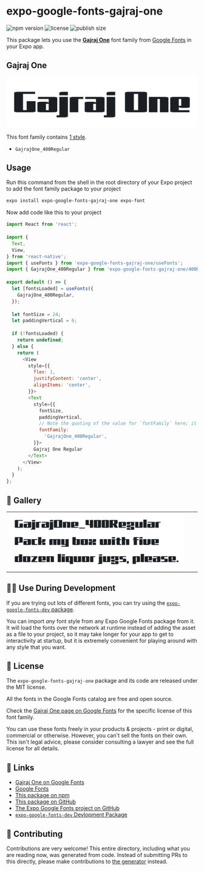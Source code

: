 # expo-google-fonts-gajraj-one

![npm version](https://flat.badgen.net/npm/v/expo-google-fonts-gajraj-one)
![license](https://flat.badgen.net/github/license/expo/google-fonts)
![publish size](https://flat.badgen.net/packagephobia/install/expo-google-fonts-gajraj-one)

This package lets you use the [**Gajraj One**](https://fonts.google.com/specimen/Gajraj+One) font family from [Google Fonts](https://fonts.google.com/) in your Expo app.

## Gajraj One

![Gajraj One](./font-family.png)

This font family contains [1 style](#-gallery).

- `GajrajOne_400Regular`

## Usage

Run this command from the shell in the root directory of your Expo project to add the font family package to your project
```sh
expo install expo-google-fonts-gajraj-one expo-font
```

Now add code like this to your project
```js
import React from 'react';

import {
  Text,
  View,
} from 'react-native';
import { useFonts } from 'expo-google-fonts-gajraj-one/useFonts';
import { GajrajOne_400Regular } from 'expo-google-fonts-gajraj-one/400Regular';

export default () => {
  let [fontsLoaded] = useFonts({
    GajrajOne_400Regular,
  });

  let fontSize = 24;
  let paddingVertical = 6;

  if (!fontsLoaded) {
    return undefined;
  } else {
    return (
      <View
        style={{
          flex: 1,
          justifyContent: 'center',
          alignItems: 'center',
        }}>
        <Text
          style={{
            fontSize,
            paddingVertical,
            // Note the quoting of the value for `fontFamily` here; it expects a string!
            fontFamily:
              'GajrajOne_400Regular',
          }}>
          Gajraj One Regular
        </Text>
      </View>
    );
  }
};

```

## 🔡 Gallery


||||
|-|-|-|
|![GajrajOne_400Regular](.//400Regular/GajrajOne_400Regular.ttf.png)||||


## 👩‍💻 Use During Development

If you are trying out lots of different fonts, you can try using the [`expo-google-fonts-dev` package](https://github.com/freeboub/google-fonts/tree/master/font-packages/dev#readme).

You can import *any* font style from any Expo Google Fonts package from it. It will load the fonts
over the network at runtime instead of adding the asset as a file to your project, so it may take longer
for your app to get to interactivity at startup, but it is extremely convenient
for playing around with any style that you want.

## 📖 License

The `expo-google-fonts-gajraj-one` package and its code are released under the MIT license.

All the fonts in the Google Fonts catalog are free and open source.

Check the [Gajraj One page on Google Fonts](https://fonts.google.com/specimen/Gajraj+One) for the specific license of this font family.

You can use these fonts freely in your products & projects - print or digital, commercial or otherwise. However, you can't sell the fonts on their own. This isn't legal advice, please consider consulting a lawyer and see the full license for all details.

## 🔗 Links

- [Gajraj One on Google Fonts](https://fonts.google.com/specimen/Gajraj+One)
- [Google Fonts](https://fonts.google.com/)
- [This package on npm](https://www.npmjs.com/package/expo-google-fonts-gajraj-one)
- [This package on GitHub](https://github.com/freeboub/google-fonts/tree/master/font-packages/gajraj-one)
- [The Expo Google Fonts project on GitHub](https://github.com/freeboub/google-fonts)
- [`expo-google-fonts-dev` Devlopment Package](https://github.com/freeboub/google-fonts/tree/master/font-packages/dev)

## 🤝 Contributing

Contributions are very welcome! This entire directory, including what you are reading now, was generated from code. Instead of submitting PRs to this directly, please make contributions to [the generator](https://github.com/freeboub/google-fonts/tree/master/packages/generator) instead.
